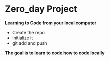 # Zero_day Project

**Learning to Code from your local computer**

* Create the repo
* initialize it
* git add and push

**The goal is to learn to code how to code locally**
